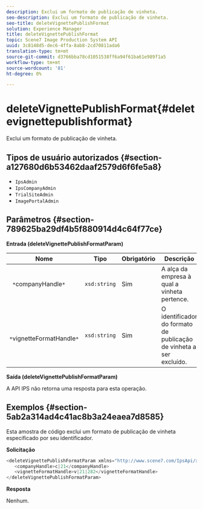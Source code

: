 ```yaml
---
description: Exclui um formato de publicação de vinheta.
seo-description: Exclui um formato de publicação de vinheta.
seo-title: deleteVignettePublishFormat
solution: Experience Manager
title: deleteVignettePublishFormat
topic: Scene7 Image Production System API
uuid: 3c8148d5-dec6-4ffa-8ab8-2cd70811ada6
translation-type: tm+mt
source-git-commit: d3766bba78cd1051538ff6a94f61ba61e989f1a5
workflow-type: tm+mt
source-wordcount: '81'
ht-degree: 0%

---
```



# deleteVignettePublishFormat{#deletevignettepublishformat}

Exclui um formato de publicação de vinheta.

## Tipos de usuário autorizados {#section-a127680d6b53462daaf2579d6f6fe5a8}

* `IpsAdmin`
* `IpsCompanyAdmin`
* `TrialSiteAdmin`
* `ImagePortalAdmin`

## Parâmetros {#section-789625ba29df4b5f880914d4c64f77ce}

**Entrada (deleteVignettePublishFormatParam)**

| Nome | Tipo | Obrigatório | Descrição |
|---|---|---|---|
| ` *`companyHandle`*` | `xsd:string` | Sim | A alça da empresa à qual a vinheta pertence. |
| ` *`vignetteFormatHandle`*` | `xsd:string` | Sim | O identificador do formato de publicação de vinheta a ser excluído. |

**Saída (deleteVignettePublishFormatParam)**

A API IPS não retorna uma resposta para esta operação.

## Exemplos {#section-5ab2a314ad4c41ac8b3a24eaea7d8585}

Esta amostra de código exclui um formato de publicação de vinheta especificado por seu identificador.

**Solicitação**

```java
<deleteVignettePublishFormatParam xmlns="http://www.scene7.com/IpsApi/xsd/2008-01-15">
   <companyHandle>c|21</companyHandle>
   <vignetteFormatHandle>v|21|282</vignetteFormatHandle>
</deleteVignettePublishFormatParam>
```

**Resposta**

Nenhum.
